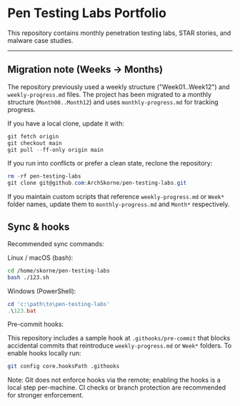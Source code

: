 # Pen Testing Labs Portfolio

This repository contains monthly penetration testing labs, STAR stories, and malware case studies.

---

## Migration note (Weeks → Months)

The repository previously used a weekly structure ("Week01..Week12") and `weekly-progress.md` files. The project has been migrated to a monthly structure (`Month00..Month12`) and uses `monthly-progress.md` for tracking progress.

If you have a local clone, update it with:

```powershell
git fetch origin
git checkout main
git pull --ff-only origin main
```

If you run into conflicts or prefer a clean state, reclone the repository:

```powershell
rm -rf pen-testing-labs
git clone git@github.com:ArchSkorne/pen-testing-labs.git
```

If you maintain custom scripts that reference `weekly-progress.md` or `Week*` folder names, update them to `monthly-progress.md` and `Month*` respectively.

## Sync & hooks

Recommended sync commands:

Linux / macOS (bash):

```bash
cd /home/skorne/pen-testing-labs
bash ./123.sh
```

Windows (PowerShell):

```powershell
cd 'c:\path\to\pen-testing-labs'
.\123.bat
```

Pre-commit hooks:

This repository includes a sample hook at `.githooks/pre-commit` that blocks accidental commits that reintroduce `weekly-progress.md` or `Week*` folders. To enable hooks locally run:

```bash
git config core.hooksPath .githooks
```

Note: Git does not enforce hooks via the remote; enabling the hooks is a local step per-machine. CI checks or branch protection are recommended for stronger enforcement.

